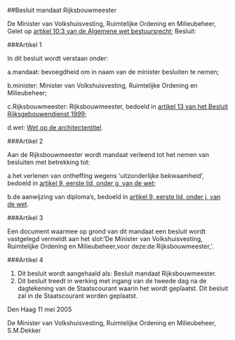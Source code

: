 <meta http-equiv='Content-Type' content='text/html; charset=utf-8' />

##Besluit mandaat Rijksbouwmeester

De Minister van Volkshuisvesting, Ruimtelijke Ordening en Milieubeheer,
Gelet op [artikel 10:3 van de Algemene wet bestuursrecht](../../../../../wet/algemene/wet/bestuursrecht/BWBR0005537/README.md);
Besluit:

###Artikel 1 

In dit besluit wordt verstaan onder:

a.mandaat: bevoegdheid om in naam van de minister besluiten te nemen;

b.minister: Minister van Volkshuisvesting, Ruimtelijke Ordening en Milieubeheer;

c.Rijksbouwmeester: Rijksbouwmeester, bedoeld in [artikel 13 van het Besluit Rijksgebouwendienst 1999](../../../../../KB/besluit/rijksgebouwendienst/1999/BWBR0009888/README.md);

d.wet: [Wet op de architectentitel](../../../../../wet/wet/op/de/architectentitel/BWBR0004189/README.md).

###Artikel 2 

Aan de Rijksbouwmeester wordt mandaat verleend tot het nemen van besluiten met betrekking tot:

a.het verlenen van ontheffing wegens ‘uitzonderlijke bekwaamheid’, bedoeld in [artikel 9, eerste lid, onder g, van de wet](../../../../../wet/wet/op/de/architectentitel/BWBR0004189/README.md);

b.de aanwijzing van diploma’s, bedoeld in [artikel 9, eerste lid, onder j, van de wet](../../../../../wet/wet/op/de/architectentitel/BWBR0004189/README.md).

###Artikel 3 

Een document waarmee op grond van dit mandaat een besluit wordt vastgelegd vermeldt aan het slot:‘De Minister van Volkshuisvesting, Ruimtelijke Ordening en Milieubeheer,voor deze:de Rijksbouwmeester,’.

###Artikel 4 

1. Dit besluit wordt aangehaald als: Besluit mandaat Rijksbouwmeester.
2. Dit besluit treedt in werking met ingang van de tweede dag na de dagtekening van de Staatscourant waarin het wordt geplaatst.
Dit besluit zal in de Staatscourant worden geplaatst.

Den Haag
11 mei 2005

De 
Minister van Volkshuisvesting, Ruimtelijke Ordening en Milieubeheer,
S.M.Dekker
